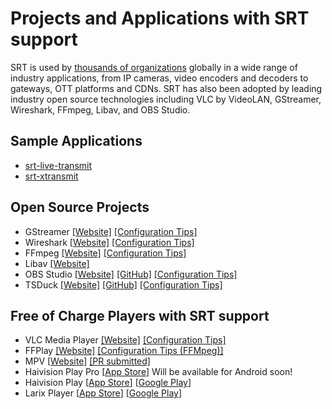 # Projects and Applications with SRT support

SRT is used by [thousands of organizations](https://www.srtalliance.org/members/) globally in a wide range of industry applications, from IP cameras, video encoders and decoders to gateways, OTT platforms and CDNs. SRT has also been adopted by leading industry open source technologies including VLC by VideoLAN, GStreamer, Wireshark, FFmpeg, Libav, and OBS Studio.

## Sample Applications
* [srt-live-transmit](https://github.com/Haivision/srt/blob/master/docs/stransmit.md)
* [srt-xtransmit](https://github.com/maxsharabayko/srt-xtransmit)

## Open Source Projects
* GStreamer [[Website]](https://gstreamer.freedesktop.org/) [[Configuration Tips]](gstreamer-plugin.md)
* Wireshark [[Website]](https://www.wireshark.org/) [[Configuration Tips]](wireshark.md)
* FFmpeg [[Website]](https://www.ffmpeg.org/) [[Configuration Tips]](ffmpeg.md)
* Libav [[Website]](https://libav.org/)
* OBS Studio [[Website]](https://obsproject.com/) [[GitHub]](https://github.com/obsproject/obs-studio) [[Configuration Tips]](obs-studio.md)
* TSDuck [[Website]](https://tsduck.io/) [[GitHub]](https://github.com/tsduck/tsduck) [[Configuration Tips]](tsduck.md)

## Free of Charge Players with SRT support

* VLC Media Player [[Website]](https://www.videolan.org/vlc/index.html) [[Configuration Tips]](https://srtlab.github.io/srt-cookbook/apps/vlc-media-player/)
* FFPlay [[Website]](http://ffmpeg.org/ffplay.html) [[Configuration Tips (FFMpeg)]](https://srtlab.github.io/srt-cookbook/apps/ffmpeg/)
* MPV [[Website](https://github.com/mpv-player/mpv)] [[PR submitted]](https://github.com/mpv-player/mpv/pull/8139)
* Haivision Play Pro [[App Store](https://apps.apple.com/de/app/haivision-play-pro/id1482925169?l=en)] Will be available for Android soon!
* Haivision Play [[App Store](https://apps.apple.com/de/app/haivision-play/id1054025311?l=en)] [[Google Play](https://play.google.com/store/apps/details?id=com.haivision.play)]
* Larix Player [[App Store](https://apps.apple.com/de/app/larix-player/id1238237026?l=en)] [[Google Play](https://play.google.com/store/apps/details?id=com.softvelum.sldp_player)]
